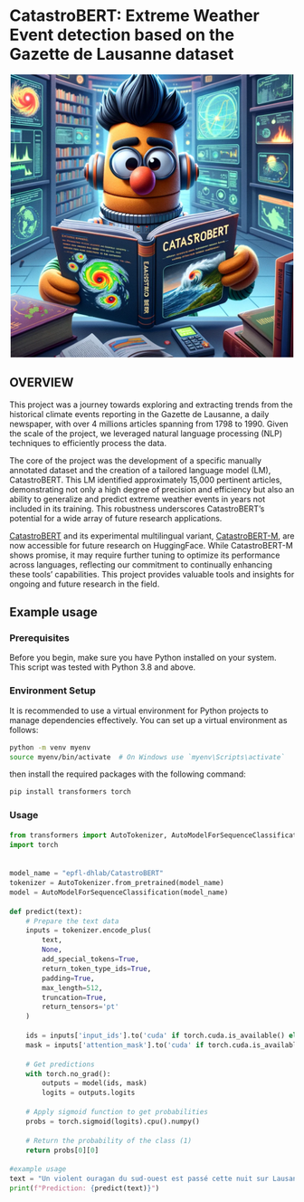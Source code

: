 # CatastroBERT: Extreme Weather Event detection based on the Gazette de Lausanne dataset

<div align=center>
    <img src="ressources/bert.png" width="500" height="500" />
</div>

## OVERVIEW

This project was a journey towards exploring and extracting trends from the historical climate events reporting in the Gazette de Lausanne, a daily newspaper, with over 4 millions articles spanning from 1798 to 1990. Given the scale of the project, we leveraged natural language processing (NLP) techniques to efficiently process the data.

The core of the project was the development of a specific manually annotated dataset and the creation of a tailored language model (LM), CatastroBERT. This LM identified approximately 15,000 pertinent articles, demonstrating not only a high degree of precision and efficiency but also an ability to generalize and predict extreme weather events in years not included in its training. This robustness underscores CatastroBERT’s potential for a wide array of future research applications.

[CatastroBERT](https://huggingface.co/epfl-dhlab/CatastroBERT) and its experimental multilingual variant, [CatastroBERT-M](https://huggingface.co/epfl-dhlab/CatastroBERT), are now accessible for future research on HuggingFace. While CatastroBERT-M shows promise, it may require further tuning to optimize its performance across languages, reflecting our commitment to continually enhancing these tools’ capabilities. This project provides valuable tools and insights for ongoing and future research in the field.



## Example usage

### Prerequisites

Before you begin, make sure you have Python installed on your system. This script was tested with Python 3.8 and above.

### Environment Setup

It is recommended to use a virtual environment for Python projects to manage dependencies effectively. You can set up a virtual environment as follows:

```bash
python -m venv myenv
source myenv/bin/activate  # On Windows use `myenv\Scripts\activate`
```

then install the required packages with the following command:

```bash
pip install transformers torch
```

### Usage

```python
from transformers import AutoTokenizer, AutoModelForSequenceClassification
import torch


model_name = "epfl-dhlab/CatastroBERT"
tokenizer = AutoTokenizer.from_pretrained(model_name)
model = AutoModelForSequenceClassification(model_name)

def predict(text):
    # Prepare the text data
    inputs = tokenizer.encode_plus(
        text,
        None,
        add_special_tokens=True,
        return_token_type_ids=True,
        padding=True,
        max_length=512,
        truncation=True,
        return_tensors='pt'
    )

    ids = inputs['input_ids'].to('cuda' if torch.cuda.is_available() else 'cpu')
    mask = inputs['attention_mask'].to('cuda' if torch.cuda.is_available() else 'cpu')

    # Get predictions
    with torch.no_grad():
        outputs = model(ids, mask)
        logits = outputs.logits

    # Apply sigmoid function to get probabilities
    probs = torch.sigmoid(logits).cpu().numpy()

    # Return the probability of the class (1)
    return probs[0][0]

#example usage 
text = "Un violent ouragan du sud-ouest est passé cette nuit sur Lausanne."
print(f"Prediction: {predict(text)}")
```
